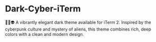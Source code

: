 # Dark-Cyber-iTerm
🌈🌐👽 A vibrantly elegant dark theme available for iTerm 2. Inspired by the cyberpunk culture and mystery of aliens, this theme combines rich, deep colors with a clean and modern design.
